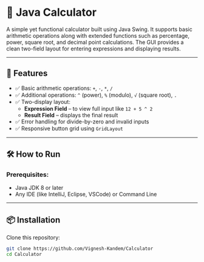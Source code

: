 # 🧮 Java Calculator

A simple yet functional calculator built using Java Swing. It supports basic arithmetic operations along with extended functions such as percentage, power, square root, and decimal point calculations. The GUI provides a clean two-field layout for entering expressions and displaying results.

---

## 🚀 Features

- ✅ Basic arithmetic operations: `+`, `-`, `*`, `/`
- ✅ Additional operations: `^` (power), `%` (modulo), `√` (square root), `.`
- ✅ Two-display layout:
  - **Expression Field** – to view full input like `12 + 5 ^ 2`
  - **Result Field** – displays the final result
- ✅ Error handling for divide-by-zero and invalid inputs
- ✅ Responsive button grid using `GridLayout`

---

## 🛠️ How to Run

### Prerequisites:
- Java JDK 8 or later
- Any IDE (like IntelliJ, Eclipse, VSCode) or Command Line

---

## 📦 Installation

Clone this repository:

```bash
git clone https://github.com/Vignesh-Kandem/Calculator
cd Calculator
```

